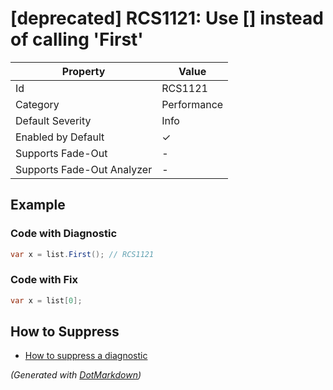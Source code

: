# \[deprecated\] RCS1121: Use \[\] instead of calling 'First'

| Property                    | Value       |
| --------------------------- | ----------- |
| Id                          | RCS1121     |
| Category                    | Performance |
| Default Severity            | Info        |
| Enabled by Default          | &#x2713;    |
| Supports Fade\-Out          | \-          |
| Supports Fade\-Out Analyzer | \-          |

## Example

### Code with Diagnostic

```csharp
var x = list.First(); // RCS1121
```

### Code with Fix

```csharp
var x = list[0];
```

## How to Suppress

* [How to suppress a diagnostic](../HowToConfigureAnalyzers#how-to-suppress-a-diagnostic)

*\(Generated with [DotMarkdown](http://github.com/JosefPihrt/DotMarkdown)\)*